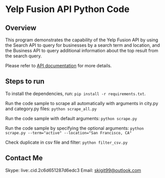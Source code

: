 # Yelp Fusion API Python Code

## Overview
This program demonstrates the capability of the Yelp Fusion API
by using the Search API to query for businesses by a search term and location,
and the Business API to query additional information about the top result
from the search query.

Please refer to [API documentation](https://www.yelp.com/developers/documentation/v3)
for more details.


## Steps to run

To install the dependencies, run:
`pip install -r requirements.txt`.

Run the code sample to scrape all automatically with arguments in city.py and category.py files:
`python scrape_all.py`

Run the code sample with default arguments:
`python scrape.py`

Run the code sample by specifying the optional arguments:
`python scrape.py --term="active" --location="San Francisco, CA"`

Check duplicate in csv file and filter:
`python filter_csv.py`

## Contact Me
Skype: live:.cid.2c6d651287d6edc3
Email: skigit99@outlook.com
